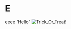 # E
eeee
"Hello"
![Trick_Or_Treat!](https://user-images.githubusercontent.com/100627201/156056697-e71a30ea-1f03-4c00-a09a-91afb4405e72.png)
